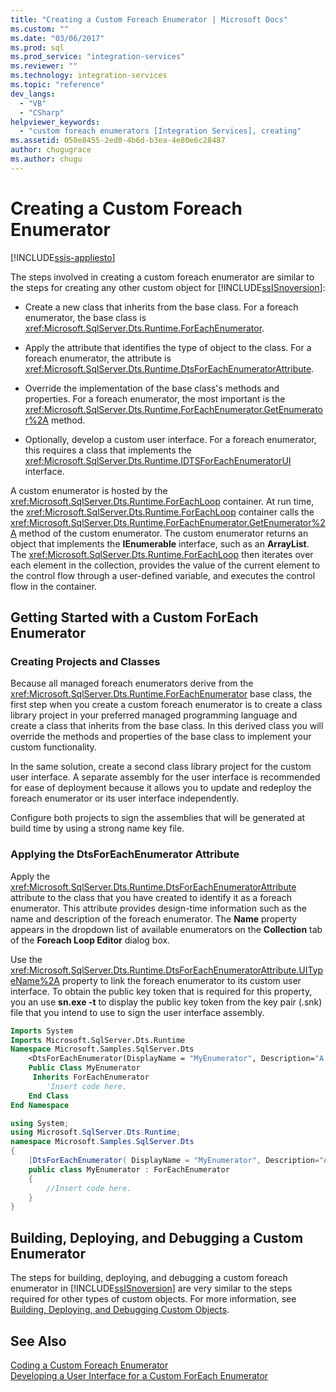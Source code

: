 ```yaml
---
title: "Creating a Custom Foreach Enumerator | Microsoft Docs"
ms.custom: ""
ms.date: "03/06/2017"
ms.prod: sql
ms.prod_service: "integration-services"
ms.reviewer: ""
ms.technology: integration-services
ms.topic: "reference"
dev_langs: 
  - "VB"
  - "CSharp"
helpviewer_keywords: 
  - "custom foreach enumerators [Integration Services], creating"
ms.assetid: 050e8455-2ed0-4b6d-b3ea-4e80e6c28487
author: chugugrace
ms.author: chugu
---
```

# Creating a Custom Foreach Enumerator

[!INCLUDE[ssis-appliesto](../../../includes/ssis-appliesto-ssvrpluslinux-asdb-asdw-xxx.md)]


  The steps involved in creating a custom foreach enumerator are similar to the steps for creating any other custom object for [!INCLUDE[ssISnoversion](../../../includes/ssisnoversion-md.md)]:  
  
-   Create a new class that inherits from the base class. For a foreach enumerator, the base class is <xref:Microsoft.SqlServer.Dts.Runtime.ForEachEnumerator>.  
  
-   Apply the attribute that identifies the type of object to the class. For a foreach enumerator, the attribute is <xref:Microsoft.SqlServer.Dts.Runtime.DtsForEachEnumeratorAttribute>.  
  
-   Override the implementation of the base class's methods and properties. For a foreach enumerator, the most important is the <xref:Microsoft.SqlServer.Dts.Runtime.ForEachEnumerator.GetEnumerator%2A> method.  
  
-   Optionally, develop a custom user interface. For a foreach enumerator, this requires a class that implements the <xref:Microsoft.SqlServer.Dts.Runtime.IDTSForEachEnumeratorUI> interface.  
  
 A custom enumerator is hosted by the <xref:Microsoft.SqlServer.Dts.Runtime.ForEachLoop> container. At run time, the <xref:Microsoft.SqlServer.Dts.Runtime.ForEachLoop> container calls the <xref:Microsoft.SqlServer.Dts.Runtime.ForEachEnumerator.GetEnumerator%2A> method of the custom enumerator. The custom enumerator returns an object that implements the **IEnumerable** interface, such as an **ArrayList**. The <xref:Microsoft.SqlServer.Dts.Runtime.ForEachLoop> then iterates over each element in the collection, provides the value of the current element to the control flow through a user-defined variable, and executes the control flow in the container.  
  
## Getting Started with a Custom ForEach Enumerator  
  
### Creating Projects and Classes  
 Because all managed foreach enumerators derive from the <xref:Microsoft.SqlServer.Dts.Runtime.ForEachEnumerator> base class, the first step when you create a custom foreach enumerator is to create a class library project in your preferred managed programming language and create a class that inherits from the base class. In this derived class you will override the methods and properties of the base class to implement your custom functionality.  
  
 In the same solution, create a second class library project for the custom user interface. A separate assembly for the user interface is recommended for ease of deployment because it allows you to update and redeploy the foreach enumerator or its user interface independently.  
  
 Configure both projects to sign the assemblies that will be generated at build time by using a strong name key file.  
  
### Applying the DtsForEachEnumerator Attribute  
 Apply the <xref:Microsoft.SqlServer.Dts.Runtime.DtsForEachEnumeratorAttribute> attribute to the class that you have created to identify it as a foreach enumerator. This attribute provides design-time information such as the name and description of the foreach enumerator. The **Name** property appears in the dropdown list of available enumerators on the **Collection** tab of the **Foreach Loop Editor** dialog box.  
  
 Use the <xref:Microsoft.SqlServer.Dts.Runtime.DtsForEachEnumeratorAttribute.UITypeName%2A> property to link the foreach enumerator to its custom user interface. To obtain the public key token that is required for this property, you an use **sn.exe -t** to display the public key token from the key pair (.snk) file that you intend to use to sign the user interface assembly.  
  
```vb  
Imports System  
Imports Microsoft.SqlServer.Dts.Runtime  
Namespace Microsoft.Samples.SqlServer.Dts  
    <DtsForEachEnumerator(DisplayName = "MyEnumerator", Description="A sample custom enumerator", UITypeName="FullyQualifiedTypeName,AssemblyName,Version=1.00.000.00,Culture=Neutral,PublicKeyToken=<publickeytoken>")> _   
    Public Class MyEnumerator  
     Inherits ForEachEnumerator  
        'Insert code here.  
    End Class  
End Namespace  
```  
  
```csharp  
using System;  
using Microsoft.SqlServer.Dts.Runtime;  
namespace Microsoft.Samples.SqlServer.Dts  
{  
    [DtsForEachEnumerator( DisplayName = "MyEnumerator", Description="A sample custom enumerator", UITypeName="FullyQualifiedTypeName,AssemblyName,Version=1.00.000.00,Culture=Neutral,PublicKeyToken=<publickeytoken>")]  
    public class MyEnumerator : ForEachEnumerator  
    {  
        //Insert code here.  
    }  
}  
```  
  
## Building, Deploying, and Debugging a Custom Enumerator  
 The steps for building, deploying, and debugging a custom foreach enumerator in [!INCLUDE[ssISnoversion](../../../includes/ssisnoversion-md.md)] are very similar to the steps required for other types of custom objects. For more information, see [Building, Deploying, and Debugging Custom Objects](../../../integration-services/extending-packages-custom-objects/building-deploying-and-debugging-custom-objects.md).  
  
## See Also  
 [Coding a Custom Foreach Enumerator](../../../integration-services/extending-packages-custom-objects/foreach-enumerator/coding-a-custom-foreach-enumerator.md)   
 [Developing a User Interface for a Custom ForEach Enumerator](../../../integration-services/extending-packages-custom-objects/foreach-enumerator/developing-a-user-interface-for-a-custom-foreach-enumerator.md)  
  
  
